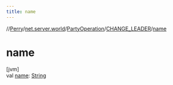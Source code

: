 ```yaml
---
title: name
---
```

//[Perry](../../../../index.html)/[net.server.world](../../index.html)/[PartyOperation](../index.html)/[CHANGE_LEADER](index.html)/[name](name.html)



# name



[jvm]\
val [name](name.html): [String](https://kotlinlang.org/api/latest/jvm/stdlib/kotlin/-string/index.html)





